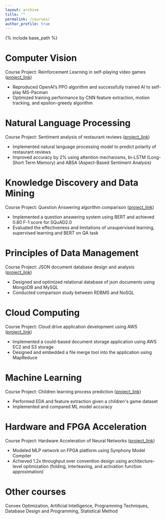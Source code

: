 ```yaml
---
layout: archive
title: ""
permalink: /courses/
author_profile: true
---
```


{% include base_path %}

Computer Vision
======
Course Project: Reinforcement Learning in self-playing video games ([project_link](https://github.com/sai-shi/Reinforcement-Learning-in-self-playing-video-game))
* Reproduced OpenAI’s PPO algorithm and successfully trained AI to self-play MS-Pacman 
* Optimized training performance by CNN feature extraction, motion tracking, and epsilon-greedy algorithm

Natural Language Processing
======
Course Project: Sentiment analysis of restaurant reviews ([project_link](https://github.com/sai-shi/Sentiment-Analysis-of-restaurant-reviews))
* Implemented natural language processing model to predict polarity of restaurant reviews
* Improved accuracy by 2% using attention mechanisms, bi-LSTM (Long-Short Term Memory) and ABSA (Aspect-Based Sentiment Analysis)

Knowledge Discovery and Data Mining
======
Course Project: Question Answering algorithm comparison ([project_link](https://github.com/sai-shi/Reinforcement-Learning-in-self-playing-video-game))
* Implemented a question answering system using BERT and achieved 0.80 F-1 score for SQuAD2.0
* Evaluated the effectiveness and limitations of unsupervised learning, supervised learning and BERT on QA task

Principles of Data Management
======
Course Project: JSON document database design and analysis ([project_link](https://github.com/sai-shi/JSON-document-database-design-and-analysis))
* Designed and optimized relational database of json documents using MongoDB and MySQL 
* Conducted comparison study between RDBMS and NoSQL

Cloud Computing
======
Course Project: Cloud drive application development using AWS ([project_link](https://github.com/sai-shi/Cloud-Drive-Application))
* Implemented a could-based document storage application using AWS EC2 and S3 storage
* Designed and embedded a file merge tool into the application using MapReduce


Machine Learning
======
Course Project: Children learning process prediction ([project_link](https://github.com/sai-shi/Children-learning-process-prediction))
* Performed EDA and feature extraction given a children's game dataset
* Implemented and compared ML model accuracy


Hardware and FPGA Acceleration
======
Course Project: Hardware Acceleration of Neural Networks ([project_link](https://github.com/sai-shi/Hardware-Acceleration-of-Neural-Networks))
* Modeled MLP network on FPGA platform using Synphony Model Compiler
* Achieved 1.2x throughput over convention design using architecture-level optimization (folding, interleaving, and activation function approximation)

Other courses
======

Convex Optimization, Artificial Intelligence, Programming Techniques, Database Design and Programming, Statistical Method
